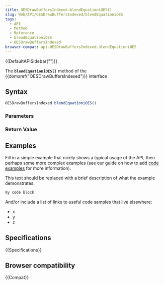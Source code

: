 ```yaml
---
title: OESDrawBuffersIndexed.blendEquationiOES()
slug: Web/API/OESDrawBuffersIndexed/blendEquationiOES
tags:
  - API
  - Method
  - Reference
  - blendEquationiOES
  - OESDrawBuffersIndexed
browser-compat: api.OESDrawBuffersIndexed.blendEquationiOES
---
```

{{DefaultAPISidebar("")}}

The **`blendEquationiOES()`** method of the {{domxref("OESDrawBuffersIndexed")}} interface 

## Syntax

```js
OESDrawBuffersIndexed.blendEquationiOES()
```

### Parameters



### Return Value



## Examples

Fill in a simple example that nicely shows a typical usage of the API, then perhaps some more complex examples (see our guide on how to add [code examples](/en-US/docs/MDN/Contribute/Structures/Code_examples) for more information).

This text should be replaced with a brief description of what the example demonstrates.

```js
my code block
```

And/or include a list of links to useful code samples that live elsewhere:

*   x
*   y
*   z

## Specifications

{{Specifications}}

## Browser compatibility

{{Compat}}

